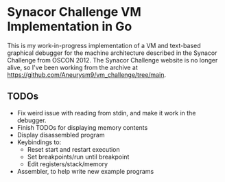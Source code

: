 # Synacor Challenge VM Implementation in Go

This is my work-in-progress implementation of a VM and text-based graphical 
debugger for the machine architecture described in the Synacor Challenge 
from OSCON 2012. The Synacor Challenge website is no longer alive, so I've 
been working from the archive at https://github.com/Aneurysm9/vm_challenge/tree/main. 

## TODOs

- Fix weird issue with reading from stdin, and make it work in the debugger.
- Finish TODOs for displaying memory contents
- Display disassembled program
- Keybindings to:
  - Reset start and restart execution
  - Set breakpoints/run until breakpoint
  - Edit registers/stack/memory
- Assembler, to help write new example programs